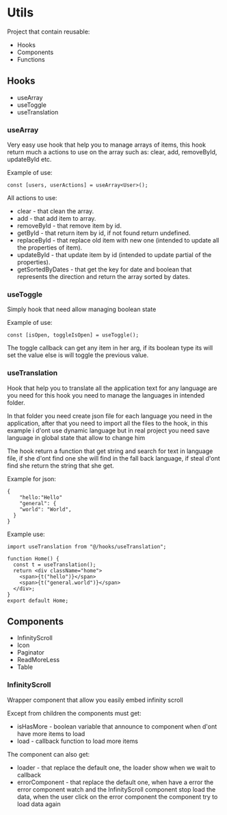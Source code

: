 # Utils

Project that contain reusable:

- Hooks
- Components
- Functions

## Hooks

- useArray
- useToggle
- useTranslation

### useArray

Very easy use hook that help you to manage arrays of items, this hook return much a actions to use on the array such as: clear, add, removeById, updateById etc.

Example of use:

```
const [users, userActions] = useArray<User>();
```

All actions to use:

- clear - that clean the array.
- add - that add item to array.
- removeById - that remove item by id.
- getById - that return item by id, if not found return undefined.
- replaceById - that replace old item with new one (intended to update all the properties of item).
- updateById - that update item by id (intended to update partial of the properties).
- getSortedByDates - that get the key for date and boolean that represents the direction and return the array sorted by dates.

### useToggle

Simply hook that need allow managing boolean state

Example of use:

```
const [isOpen, toggleIsOpen] = useToggle();
```

The toggle callback can get any item in her arg, if its boolean type its will set the value else is will toggle the previous value.

### useTranslation

Hook that help you to translate all the application text for any language are you need
for this hook you need to manage the languages in intended folder.

In that folder you need create json file for each language you need in the application, after that you need to import all the files to the hook, in this example i d'ont use dynamic language but in real project you need save language in global state that allow to change him

The hook return a function that get string and search for text in language file, if she d'ont find one she will find in the fall back language, if steal d'ont find she return the string that she get.

Example for json:

```
{
    "hello:"Hello"
    "general": {
    "world": "World",
  }
}
```

Example use:

```
import useTranslation from "@/hooks/useTranslation";

function Home() {
  const t = useTranslation();
  return <div className="home">
    <span>{t("hello")}</span>
    <span>{t("general.world")}</span>
  </div>;
}
export default Home;
```

## Components

- InfinityScroll
- Icon
- Paginator
- ReadMoreLess
- Table

### InfinityScroll

Wrapper component that allow you easily embed infinity scroll

Except from children the components must get:

- isHasMore - boolean variable that announce to component when d'ont have more items to load
- load - callback function to load more items

The component can also get:

- loader - that replace the default one, the loader show when we wait to callback
- errorComponent - that replace the default one, when have a error the error component watch and the InfinityScroll component stop load the data, when the user click on the error component the component try to load data again
